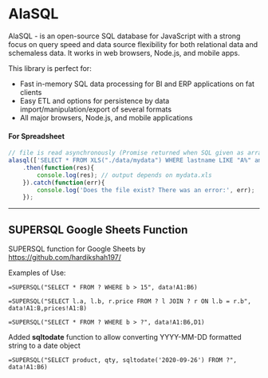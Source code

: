 # AlaSQL
AlaSQL - is an open-source SQL database for JavaScript with a strong focus on query speed and data source flexibility for both relational data and schemaless data. It works in web browsers, Node.js, and mobile apps.

This library is perfect for:

- Fast in-memory SQL data processing for BI and ERP applications on fat clients
- Easy ETL and options for persistence by data import/manipulation/export of several formats
- All major browsers, Node.js, and mobile applications

#### For Spreadsheet

```js
// file is read asynchronously (Promise returned when SQL given as array)
alasql(['SELECT * FROM XLS("./data/mydata") WHERE lastname LIKE "A%" and city = "London" GROUP BY name '])
    .then(function(res){
        console.log(res); // output depends on mydata.xls
    }).catch(function(err){
        console.log('Does the file exist? There was an error:', err);
    });
```

---
## SUPERSQL Google Sheets Function

SUPERSQL function for Google Sheets by https://github.com/hardikshah197/

Examples of Use:
```
=SUPERSQL("SELECT * FROM ? WHERE b > 15", data!A1:B6)
```
```
=SUPERSQL("SELECT l.a, l.b, r.price FROM ? l JOIN ? r ON l.b = r.b", data!A1:B,prices!A1:B)
```
```
=SUPERSQL("SELECT * FROM ? WHERE b > ?", data!A1:B6,D1)
```

Added **sqltodate** function to allow converting YYYY-MM-DD formatted string to a date object
```
=SUPERSQL("SELECT product, qty, sqltodate('2020-09-26') FROM ?", data!A1:B6)
```

